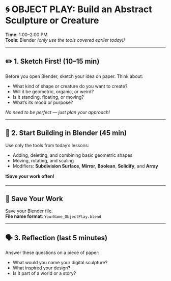 # 🌀 OBJECT PLAY: Build an Abstract Sculpture or Creature

**Time**: 1:00–2:00 PM  
**Tools**: Blender *(only use the tools covered earlier today!)*

---

## ✏️ 1. Sketch First! (10–15 min)

Before you open Blender, sketch your idea on paper. Think about:

- What kind of shape or creature do you want to create?  
- Will it be geometric, organic, or weird?  
- Is it standing, floating, or moving?  
- What’s its mood or purpose?  

_No need to be perfect — just plan your approach!_

---

## 🧱 2. Start Building in Blender (45 min)

Use only the tools from today’s lessons:

- Adding, deleting, and combining basic geometric shapes  
- Moving, rotating, and scaling  
- Modifiers: **Subdivision Surface**, **Mirror**, **Boolean**, **Solidify**, and **Array**  

❗**Save your work often!**

---

## 💾 Save Your Work

Save your Blender file.  
**File name format**: `YourName_ObjectPlay.blend`

---

## 🗣️ 3. Reflection (last 5 minutes)

Answer these questions on a piece of paper:

- What would you name your digital sculpture?  
- What inspired your design?  
- Is it part of a world or a story?
